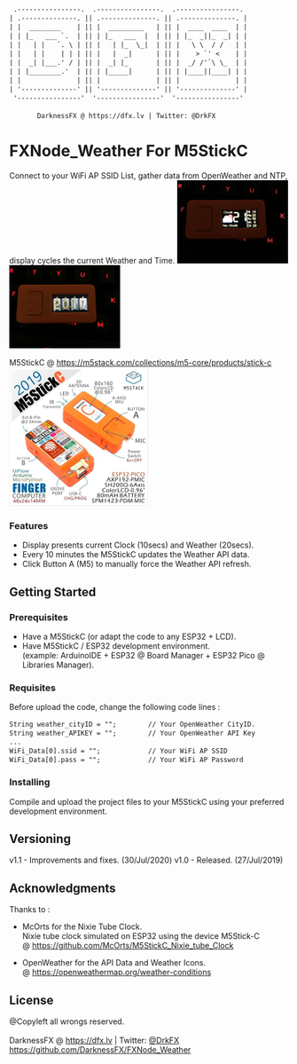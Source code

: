      .----------------.  .----------------.  .----------------. 
    | .--------------. || .--------------. || .--------------. |
    | |  ________    | || |  _________   | || |  ____  ____  | |
    | | |_   ___ `.  | || | |_   ___  |  | || | |_  _||_  _| | |
    | |   | |   `. \ | || |   | |_  \_|  | || |   \ \  / /   | |
    | |   | |    | | | || |   |  _|      | || |    > `' <    | |
    | |  _| |___.' / | || |  _| |_       | || |  _/ /'`\ \_  | |
    | | |________.'  | || | |_____|      | || | |____||____| | |
    | |              | || |              | || |              | |
    | '--------------' || '--------------' || '--------------' |
     '----------------'  '----------------'  '----------------' 

           DarknessFX @ https://dfx.lv | Twitter: @DrkFX

# FXNode_Weather For M5StickC

Connect to your WiFi AP SSID List, gather data from OpenWeather and NTP, display cycles the current Weather and Time.
<img src="https://github.com/DarknessFX/FXNode_Weather/blob/master/.git_img/img1.jpg" width="200"/><img src="https://github.com/DarknessFX/FXNode_Weather/blob/master/.git_img/img2.jpg" width="200"/>

M5StickC @ https://m5stack.com/collections/m5-core/products/stick-c <br/>
<img src="https://github.com/DarknessFX/FXNode_Weather/blob/master/.git_img/M5Stick-C.jpg" width="250"/>

### Features

- Display presents current Clock (10secs) and Weather (20secs).
- Every 10 minutes the M5StickC updates the Weather API data.
- Click Button A (M5) to manually force the Weather API refresh.

## Getting Started

### Prerequisites

- Have a M5StickC (or adapt the code to any ESP32 + LCD).
- Have M5StickC / ESP32 development environment. <br/> (example: ArduinoIDE + ESP32 @ Board Manager + ESP32 Pico @ Libraries Manager).

### Requisites

Before upload the code, change the following code lines :
```
String weather_cityID = "";        // Your OpenWeather CityID. 
String weather_APIKEY = "";        // Your OpenWeather API Key
...
WiFi_Data[0].ssid = "";            // Your WiFi AP SSID
WiFi_Data[0].pass = "";            // Your WiFi AP Password
```

### Installing

Compile and upload the project files to your M5StickC using your preferred development environment. 

## Versioning

v1.1 - Improvements and fixes. (30/Jul/2020)
v1.0 - Released. (27/Jul/2019)

## Acknowledgments

Thanks to :
- McOrts for the Nixie Tube Clock.<br/>
  Nixie tube clock simulated on ESP32 using the device M5Stick-C <br/>
  @ https://github.com/McOrts/M5StickC_Nixie_tube_Clock

- OpenWeather for the API Data and Weather Icons. <br/>
  @ https://openweathermap.org/weather-conditions

## License

@Copyleft all wrongs reserved. <br/><br/>
DarknessFX @ <a href="https://dfx.lv" target="_blank">https://dfx.lv</a> | Twitter: <a href="https://twitter.com/DrkFX" target="_blank">@DrkFX</a> <br/>https://github.com/DarknessFX/FXNode_Weather
